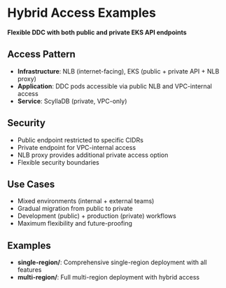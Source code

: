 # Hybrid Access Examples

**Flexible DDC with both public and private EKS API endpoints**

## Access Pattern
- **Infrastructure**: NLB (internet-facing), EKS (public + private API + NLB proxy)
- **Application**: DDC pods accessible via public NLB and VPC-internal access
- **Service**: ScyllaDB (private, VPC-only)

## Security
- Public endpoint restricted to specific CIDRs
- Private endpoint for VPC-internal access
- NLB proxy provides additional private access option
- Flexible security boundaries

## Use Cases
- Mixed environments (internal + external teams)
- Gradual migration from public to private
- Development (public) + production (private) workflows
- Maximum flexibility and future-proofing

## Examples
- **single-region/**: Comprehensive single-region deployment with all features
- **multi-region/**: Full multi-region deployment with hybrid access